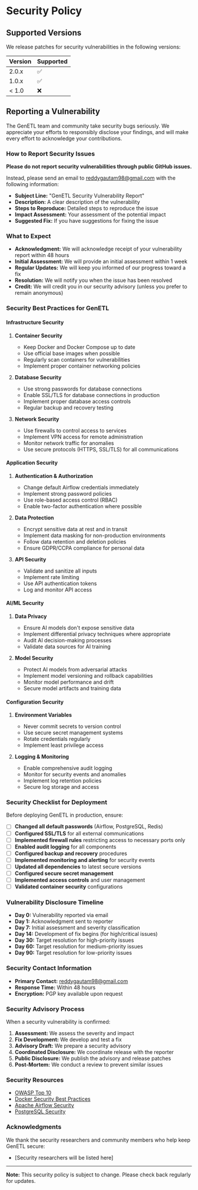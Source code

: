 # Security Policy

## Supported Versions

We release patches for security vulnerabilities in the following versions:

| Version | Supported          |
| ------- | ------------------ |
| 2.0.x   | :white_check_mark: |
| 1.0.x   | :white_check_mark: |
| < 1.0   | :x:                |

## Reporting a Vulnerability

The GenETL team and community take security bugs seriously. We appreciate your efforts to responsibly disclose your findings, and will make every effort to acknowledge your contributions.

### How to Report Security Issues

**Please do not report security vulnerabilities through public GitHub issues.**

Instead, please send an email to [reddygautam98@gmail.com](mailto:reddygautam98@gmail.com) with the following information:

- **Subject Line:** "GenETL Security Vulnerability Report"
- **Description:** A clear description of the vulnerability
- **Steps to Reproduce:** Detailed steps to reproduce the issue
- **Impact Assessment:** Your assessment of the potential impact
- **Suggested Fix:** If you have suggestions for fixing the issue

### What to Expect

- **Acknowledgment:** We will acknowledge receipt of your vulnerability report within 48 hours
- **Initial Assessment:** We will provide an initial assessment within 1 week
- **Regular Updates:** We will keep you informed of our progress toward a fix
- **Resolution:** We will notify you when the issue has been resolved
- **Credit:** We will credit you in our security advisory (unless you prefer to remain anonymous)

### Security Best Practices for GenETL

#### Infrastructure Security

1. **Container Security**
   - Keep Docker and Docker Compose up to date
   - Use official base images when possible
   - Regularly scan containers for vulnerabilities
   - Implement proper container networking policies

2. **Database Security**
   - Use strong passwords for database connections
   - Enable SSL/TLS for database connections in production
   - Implement proper database access controls
   - Regular backup and recovery testing

3. **Network Security**
   - Use firewalls to control access to services
   - Implement VPN access for remote administration
   - Monitor network traffic for anomalies
   - Use secure protocols (HTTPS, SSL/TLS) for all communications

#### Application Security

1. **Authentication & Authorization**
   - Change default Airflow credentials immediately
   - Implement strong password policies
   - Use role-based access control (RBAC)
   - Enable two-factor authentication where possible

2. **Data Protection**
   - Encrypt sensitive data at rest and in transit
   - Implement data masking for non-production environments
   - Follow data retention and deletion policies
   - Ensure GDPR/CCPA compliance for personal data

3. **API Security**
   - Validate and sanitize all inputs
   - Implement rate limiting
   - Use API authentication tokens
   - Log and monitor API access

#### AI/ML Security

1. **Data Privacy**
   - Ensure AI models don't expose sensitive data
   - Implement differential privacy techniques where appropriate
   - Audit AI decision-making processes
   - Validate data sources for AI training

2. **Model Security**
   - Protect AI models from adversarial attacks
   - Implement model versioning and rollback capabilities
   - Monitor model performance and drift
   - Secure model artifacts and training data

#### Configuration Security

1. **Environment Variables**
   - Never commit secrets to version control
   - Use secure secret management systems
   - Rotate credentials regularly
   - Implement least privilege access

2. **Logging & Monitoring**
   - Enable comprehensive audit logging
   - Monitor for security events and anomalies
   - Implement log retention policies
   - Secure log storage and access

### Security Checklist for Deployment

Before deploying GenETL in production, ensure:

- [ ] **Changed all default passwords** (Airflow, PostgreSQL, Redis)
- [ ] **Configured SSL/TLS** for all external communications
- [ ] **Implemented firewall rules** restricting access to necessary ports only
- [ ] **Enabled audit logging** for all components
- [ ] **Configured backup and recovery** procedures
- [ ] **Implemented monitoring and alerting** for security events
- [ ] **Updated all dependencies** to latest secure versions
- [ ] **Configured secure secret management**
- [ ] **Implemented access controls** and user management
- [ ] **Validated container security** configurations

### Vulnerability Disclosure Timeline

- **Day 0:** Vulnerability reported via email
- **Day 1:** Acknowledgment sent to reporter
- **Day 7:** Initial assessment and severity classification
- **Day 14:** Development of fix begins (for high/critical issues)
- **Day 30:** Target resolution for high-priority issues
- **Day 60:** Target resolution for medium-priority issues
- **Day 90:** Target resolution for low-priority issues

### Security Contact Information

- **Primary Contact:** [reddygautam98@gmail.com](mailto:reddygautam98@gmail.com)
- **Response Time:** Within 48 hours
- **Encryption:** PGP key available upon request

### Security Advisory Process

When a security vulnerability is confirmed:

1. **Assessment:** We assess the severity and impact
2. **Fix Development:** We develop and test a fix
3. **Advisory Draft:** We prepare a security advisory
4. **Coordinated Disclosure:** We coordinate release with the reporter
5. **Public Disclosure:** We publish the advisory and release patches
6. **Post-Mortem:** We conduct a review to prevent similar issues

### Security Resources

- [OWASP Top 10](https://owasp.org/www-project-top-ten/)
- [Docker Security Best Practices](https://docs.docker.com/engine/security/)
- [Apache Airflow Security](https://airflow.apache.org/docs/apache-airflow/stable/security/)
- [PostgreSQL Security](https://www.postgresql.org/docs/current/security.html)

### Acknowledgments

We thank the security researchers and community members who help keep GenETL secure:

- [Security researchers will be listed here]

---

**Note:** This security policy is subject to change. Please check back regularly for updates.